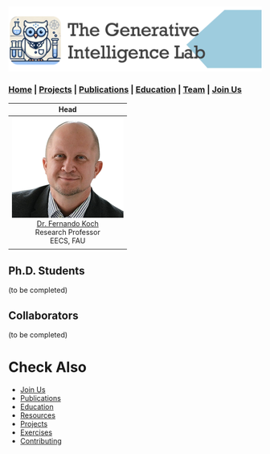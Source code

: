 ![GeniLab-banner](./images/genilab-banner.png)

### [Home](README.md) | [Projects](PROJECTS.md) | [Publications](KNOWLEDGE.md) | [Education](KNOWLEDGE.md#education) | [Team](PEOPLE.md) |  [Join Us](JOIN.md)




| Head | 
| :-: |
| ![](./images/people/fkoch-headshot.png) <br/>[Dr. Fernando Koch](http://www.fernandokoch.me) <br/> Research Professor <br/> EECS,  FAU |
| | 

## Ph.D. Students
(to be completed)

## Collaborators
(to be completed)

# Check Also

* [Join Us](JOIN.md)
* [Publications](KNOWLEDGE.md#publications)
* [Education](KNOWLEDGE.md#education)
* [Resources](PROJECTS.md#resources)
* [Projects](PROJECTS.md)
* [Exercises](EXERCISES.md)
* [Contributing](CONTRIBUTE.md)


